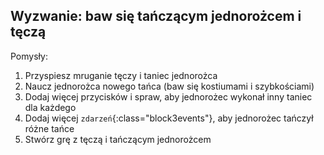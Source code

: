 ## Wyzwanie: baw się tańczącym jednorożcem i tęczą

Pomysły:

1. Przyspiesz mruganie tęczy i taniec jednorożca
2. Naucz jednorożca nowego tańca (baw się kostiumami i szybkościami)
3. Dodaj więcej przycisków i spraw, aby jednorożec wykonał inny taniec dla każdego
4. Dodaj więcej `zdarzeń`{:class="block3events"}, aby jednorożec tańczył różne tańce
5. Stwórz grę z tęczą i tańczącym jednorożcem